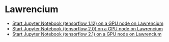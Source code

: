 # Lawrencium
* [Start Jupyter Notebook (tensorflow 1.12) on a GPU node on Lawrencium](jupyter_gpu.ipynb)
* [Start Jupyter Notebook (tensorflow 2.0) on a GPU node on Lawrencium](jupyter_gpu_tensorflow_2.0.ipynb)
* [Start Jupyter Notebook (tensorflow 2.1) on a GPU node on Lawrencium](jupyter_gpu_tensorflow_2.1.ipynb)
